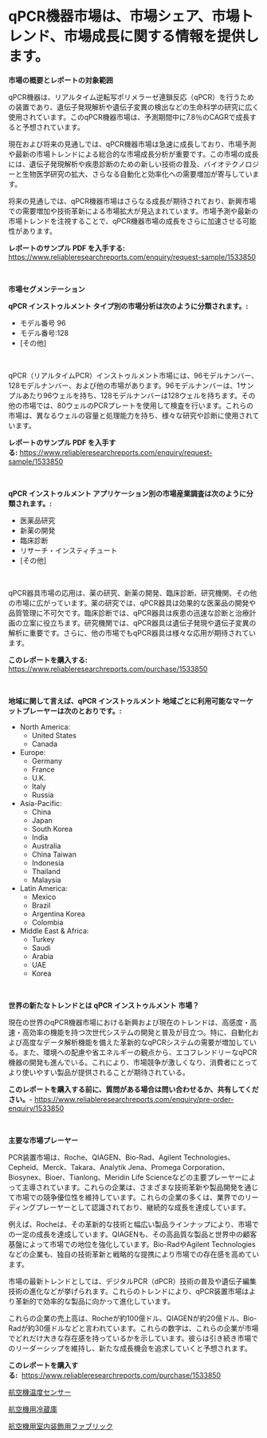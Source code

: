 <p><h1>qPCR機器市場は、市場シェア、市場トレンド、市場成長に関する情報を提供します。</h1></p><p><strong>市場の概要とレポートの対象範囲</strong></p>
<p><p>qPCR機器は、リアルタイム逆転写ポリメラーゼ連鎖反応（qPCR）を行うための装置であり、遺伝子発現解析や遺伝子変異の検出などの生命科学の研究に広く使用されています。このqPCR機器市場は、予測期間中に7.8％のCAGRで成長すると予想されています。</p><p>現在および将来の見通しでは、qPCR機器市場は急速に成長しており、市場予測や最新の市場トレンドによる総合的な市場成長分析が重要です。この市場の成長には、遺伝子発現解析や疾患診断のための新しい技術の普及、バイオテクノロジーと生物医学研究の拡大、さらなる自動化と効率化への需要増加が寄与しています。</p><p>将来の見通しでは、qPCR機器市場はさらなる成長が期待されており、新興市場での需要増加や技術革新による市場拡大が見込まれています。市場予測や最新の市場トレンドを注視することで、qPCR機器市場の成長をさらに加速させる可能性があります。</p></p>
<p><strong>レポートのサンプル PDF を入手する:</strong> <a href="https://www.reliableresearchreports.com/enquiry/request-sample/1533850">https://www.reliableresearchreports.com/enquiry/request-sample/1533850</a></p>
<p>&nbsp;</p>
<p><strong>市場セグメンテーション</strong></p>
<p><strong>qPCR インストゥルメント タイプ別の市場分析は次のように分類されます。:</strong></p>
<p><ul><li>モデル番号 96</li><li>モデル番号:128</li><li>[その他]</li></ul></p>
<p>&nbsp;</p>
<p><p>qPCR（リアルタイムPCR）インストゥルメント市場には、96モデルナンバー、128モデルナンバー、および他の市場があります。96モデルナンバーは、1サンプルあたり96ウェルを持ち、128モデルナンバーは128ウェルを持ちます。その他の市場では、80ウェルのPCRプレートを使用して検査を行います。これらの市場は、異なるウェルの容量と処理能力を持ち、様々な研究や診断に使用されています。</p></p>
<p><strong>レポートのサンプル PDF を入手する:</strong>&nbsp;<a href="https://www.reliableresearchreports.com/enquiry/request-sample/1533850">https://www.reliableresearchreports.com/enquiry/request-sample/1533850</a></p>
<p>&nbsp;</p>
<p><strong> qPCR インストゥルメント アプリケーション別の市場産業調査は次のように分類されます。:</strong></p>
<p><ul><li>医薬品研究</li><li>新薬の開発</li><li>臨床診断</li><li>リサーチ・インスティチュート</li><li>[その他]</li></ul></p>
<p>&nbsp;</p>
<p><p>qPCR器具市場の応用は、薬の研究、新薬の開発、臨床診断、研究機関、その他の市場に広がっています。薬の研究では、qPCR器具は効果的な医薬品の開発や品質管理に不可欠です。臨床診断では、qPCR器具は疾患の迅速な診断と治療計画の立案に役立ちます。研究機関では、qPCR器具は遺伝子発現や遺伝子変異の解析に重要です。さらに、他の市場でもqPCR器具は様々な応用が期待されています。</p></p>
<p><strong>このレポートを購入する:</strong>&nbsp; <a href="https://www.reliableresearchreports.com/purchase/1533850">https://www.reliableresearchreports.com/purchase/1533850</a></p>
<p>&nbsp;</p>
<p><strong>地域に関して言えば、qPCR インストゥルメント 地域ごとに利用可能なマーケットプレーヤーは次のとおりです。:</strong></p>
<p><ul>
    <li>
        North America:
        <ul>
            <li>United States</li>
            <li>Canada</li>
        </ul>
    </li>
    <li>
        Europe:
        <ul>
            <li>Germany</li>
            <li>France</li>
            <li>U.K.</li>
            <li>Italy</li>
            <li>Russia</li>
        </ul>
    </li>
    <li>
        Asia-Pacific:
        <ul>
            <li>China</li>
            <li>Japan</li>
            <li>South Korea</li>
            <li>India</li>
            <li>Australia</li>
            <li>China Taiwan</li>
            <li>Indonesia</li>
            <li>Thailand</li>
            <li>Malaysia</li>
        </ul>
    </li>
    <li>
        Latin America:
        <ul>
            <li>Mexico</li>
            <li>Brazil</li>
            <li>Argentina Korea</li>
            <li>Colombia</li>
        </ul>
    </li>
    <li>
        Middle East & Africa:
        <ul>
            <li>Turkey</li>
            <li>Saudi</li>
            <li>Arabia</li>
            <li>UAE</li>
            <li>Korea</li>
        </ul>
    </li>
    </ul></p>
<p>&nbsp;</p>
<p><strong>世界の新たなトレンドとは qPCR インストゥルメント 市場？</strong></p>
<p><p>現在の世界のqPCR機器市場における新興および現在のトレンドは、高感度・高速・高効率の機能を持つ次世代システムの開発と普及が目立つ。特に、自動化および高度なデータ解析機能を備えた革新的なqPCRシステムの需要が増加している。また、環境への配慮や省エネルギーの観点から、エコフレンドリーなqPCR機器の開発も進んでいる。これにより、市場競争が激しくなり、消費者にとってより使いやすい製品が提供されることが期待されている。</p></p>
<p><strong>このレポートを購入する前に、質問がある場合は問い合わせるか、共有してください。</strong>- <a href="https://www.reliableresearchreports.com/enquiry/pre-order-enquiry/1533850">https://www.reliableresearchreports.com/enquiry/pre-order-enquiry/1533850</a></p>
<p>&nbsp;</p>
<p><strong>主要な市場プレーヤー</strong></p>
<p><p>PCR装置市場は、Roche、QIAGEN、Bio-Rad、Agilent Technologies、Cepheid、Merck、Takara、Analytik Jena、Promega Corporation、Biosynex、Bioer、Tianlong、Meridin Life Scienceなどの主要プレーヤーによって主導されています。これらの企業は、さまざまな技術革新や製品開発を通じて市場での競争優位性を維持しています。これらの企業の多くは、業界でのリーディングプレーヤーとして認識されており、継続的な成長を達成しています。</p><p>例えば、Rocheは、その革新的な技術と幅広い製品ラインナップにより、市場での一定の成長を達成しています。QIAGENも、その高品質な製品と世界中の顧客基盤によって市場での地位を強化しています。Bio-RadやAgilent Technologiesなどの企業も、独自の技術革新と戦略的な提携により市場での存在感を高めています。</p><p>市場の最新トレンドとしては、デジタルPCR（dPCR）技術の普及や遺伝子編集技術の進化などが挙げられます。これらのトレンドにより、qPCR装置市場はより革新的で効率的な製品に向かって進化しています。</p><p>これらの企業の売上高は、Rocheが約100億ドル、QIAGENが約20億ドル、Bio-Radが約30億ドルなどと言われています。これらの数字は、これらの企業が市場でどれだけ大きな存在感を持っているかを示しています。彼らは引き続き市場でのリーダーシップを維持し、新たな成長機会を追求していくと予想されます。</p></p>
<p><strong>このレポートを購入する:</strong>&nbsp;&nbsp;<a href="https://www.reliableresearchreports.com/purchase/1533850">https://www.reliableresearchreports.com/purchase/1533850</a></p>
<p><p><a href="https://medium.com/@eduardoramez/%E8%88%AA%E7%A9%BA%E6%A9%9F%E3%81%AE%E6%B8%A9%E5%BA%A6%E3%82%BB%E3%83%B3%E3%82%B5%E3%83%BC%E5%B8%82%E5%A0%B4-%E7%AB%B6%E4%BA%89%E5%88%86%E6%9E%90-%E5%B8%82%E5%A0%B4%E5%8B%95%E5%90%91-2031%E5%B9%B4%E3%81%BE%E3%81%A7%E3%81%AE%E4%BA%88%E6%B8%AC-a5c26f178e65">航空機温度センサー</a></p><p><a href="https://medium.com/@tomienow6767d/%E8%88%AA%E7%A9%BA%E6%A9%9F%E5%86%B7%E8%94%B5%E5%BA%AB%E5%B8%82%E5%A0%B4%E3%82%A4%E3%83%B3%E3%82%B5%E3%82%A4%E3%83%88-%E5%B8%82%E5%A0%B4%E5%8B%95%E5%90%91-%E6%88%90%E9%95%B7-%E4%BA%88%E6%B8%AC-2024%E5%B9%B4%E3%81%8B%E3%82%892031%E5%B9%B4%E3%81%BE%E3%81%A7-49e2e38bb9da">航空機用冷蔵庫</a></p><p><a href="https://medium.com/@jefferyyan895/%E8%88%AA%E7%A9%BA%E6%A9%9F%E7%94%A8%E3%81%AE%E5%86%85%E8%A3%85%E7%94%9F%E5%9C%B0%E5%B8%82%E5%A0%B4-%E6%88%90%E5%8A%9F%E3%81%99%E3%82%8B%E3%83%93%E3%82%B8%E3%83%8D%E3%82%B9%E6%88%A6%E7%95%A5%E3%81%AE%E9%8D%B52031%E5%B9%B4%E3%81%BE%E3%81%A7%E3%81%AE%E4%BA%88%E6%B8%AC-4bb9754ff088">航空機用室内装飾用ファブリック</a></p></p>